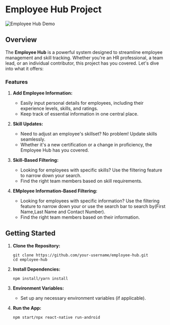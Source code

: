 # Employee Hub Project
 
![Employee Hub Demo](mobile/src/assets/screenshots)
 
## Overview
 
The **Employee Hub** is a powerful system designed to streamline employee management and skill tracking. Whether you're an HR professional, a team lead, or an individual contributor, this project has you covered. Let's dive into what it offers:
 
### Features
 
1. **Add Employee Information:**
   - Easily input personal details for employees, including their experience levels, skills, and ratings.
   - Keep track of essential information in one central place.
 
2. **Skill Updates:**
   - Need to adjust an employee's skillset? No problem! Update skills seamlessly.
   - Whether it's a new certification or a change in proficiency, the Employee Hub has you covered.
 
3. **Skill-Based Filtering:**
   - Looking for employees with specific skills? Use the filtering feature to narrow down your search.
   - Find the right team members based on skill requirements.

3. **EMployee Information-Based Filtering:**
   - Looking for employees with specific information? Use the filtering feature to narrow down your or use the search bar to search by(First Name,Last Name and Contact Number).
   - Find the right team members based on their information.
 
## Getting Started
 
1. **Clone the Repository:**
   ```
   git clone https://github.com/your-username/employee-hub.git
   cd employee-hub
   ```
 
2. **Install Dependencies:**
   ```
   npm install/yarn install
   ```
 
3. **Environment Variables:**
   - Set up any necessary environment variables (if applicable).
 
4. **Run the App:**
   ```
   npm start/npx react-native run-android
   ```
